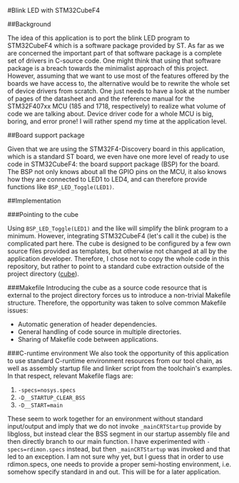 #Blink LED with STM32CubeF4

##Background

The idea of this application is to port the blink LED program to STM32CubeF4
which is a software package provided by ST. As far as we are concerned the
important part of that software package is a complete set of drivers in C-source
code. One might think that using that software package is a breach towards the
minimalist approach of this project. However, assuming that we want to use most
of the features offered by the boards we have access to, the alternative would
be to rewrite the whole set of device drivers from scratch. One just needs to
have a look at the number of pages of the datasheet and and the reference manual
for the STM32F407xx MCU (185 and 1718, respectively) to realize what volume of
code we are talking about. Device driver code for a whole MCU is big, boring,
and error prone! I will rather spend my time at the application level.

##Board support package

Given that we are using the STM32F4-Discovery board in this application, which
is a standard ST board, we even have one more level of ready to use code in
STM32CubeF4: the board support package (BSP) for the board. The BSP not only
knows about all the GPIO pins on the MCU, it also knows how they are connected
to LED1 to LED4, and can therefore provide functions like `BSP_LED_Toggle(LED1)`.

##Implementation

###Pointing to the cube

Using `BSP_LED_Toggle(LED1)` and the like will simplify the blink program to a
minimum. However, integrating STM32CubeF4 (let's call it the cube) is the
complicated part here. The cube is designed to be configured by a few own source
files provided as templates, but otherwise not changed at all by the application
developer. Therefore, I chose not to copy the whole code in this repository, but
rather to point to a standard cube extraction outside of the project directory
([cube](https://github.com/amosnier/code/blob/master/bare/stm32cube)).

###Makefile
Introducing the cube as a source code resource that is external to the project
directory forces us to introduce a non-trivial Makefile structure. Therefore, the
opportunity was taken to solve common Makefile issues:

- Automatic generation of header dependencies.
- General handling of code source in multiple directories.
- Sharing of Makefile code between applications.

###C-runtime environment
We also took the opportunity of this application to use standard C-runtime
environment resources from our tool chain, as well as assembly startup file and
linker script from the toolchain's examples. In that respect, relevant Makefile
flags are:

1. `-specs=nosys.specs`
2. `-D__STARTUP_CLEAR_BSS`
3. `-D__START=main`

These seem to work together for an environment without standard input/output and
imply that we do not invoke `_mainCRTStartup` provide by libgloss, but instead
clear the BSS segment in our startup assembly file and then directly branch to
our main function. I have experimented with `-specs=rdimon.specs` instead, but
then `_mainCRTStartup` was invoked and that led to an exception. I am not sure
why yet, but I guess that in order to use rdimon.specs, one needs to provide a
proper semi-hosting environment, i.e. somehow specify standard in and out. This
will be for a later application.
